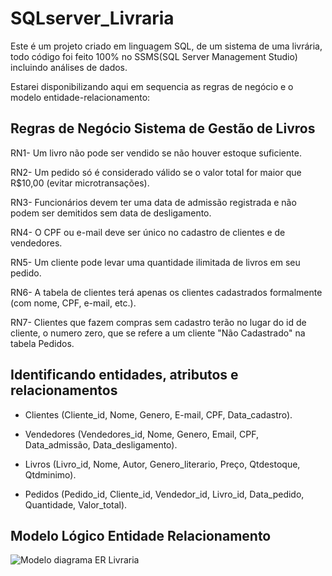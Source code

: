 # SQLserver_Livraria

Este é um projeto criado em linguagem SQL, de um sistema de uma livrária, todo código foi feito 100% no SSMS(SQL Server Management Studio) incluindo análises de dados.

Estarei disponibilizando aqui em sequencia as regras de negócio e o modelo entidade-relacionamento:  

## Regras de Negócio Sistema de Gestão de Livros 
  
  RN1- Um livro não pode ser vendido se não houver estoque suficiente. 
  
  RN2- Um pedido só é considerado válido se o valor total for maior que R$10,00 (evitar 
  microtransações). 
  
  RN3- Funcionários devem ter uma data de admissão registrada e não podem ser 
  demitidos sem data de desligamento. 
  
  RN4- O CPF ou e-mail deve ser único no cadastro de clientes e de vendedores. 
  
  RN5- Um cliente pode levar uma quantidade ilimitada de livros em seu pedido. 
  
  RN6- A tabela de clientes terá apenas os clientes cadastrados formalmente (com 
  nome, CPF, e-mail, etc.).
  
  RN7- Clientes que fazem compras sem cadastro terão no lugar do id de cliente, o 
  numero zero, que se refere a um cliente "Não Cadastrado" na tabela Pedidos. 

## Identificando entidades, atributos e relacionamentos 
  
  - Clientes (Cliente_id, Nome, Genero, E-mail, CPF, Data_cadastro). 
  
  - Vendedores (Vendedores_id, Nome, Genero, Email, CPF, Data_admissão, 
    Data_desligamento). 
  
  - Livros (Livro_id, Nome, Autor, Genero_literario, Preço, Qtdestoque, Qtdminimo).
  
  - Pedidos (Pedido_id, Cliente_id, Vendedor_id, Livro_id, Data_pedido, Quantidade, 
    Valor_total).

## Modelo Lógico Entidade Relacionamento

![Modelo diagrama ER Livraria](https://github.com/user-attachments/assets/dc75ac00-4add-4830-9cbc-88a6d2fbbb71)

